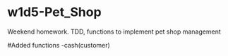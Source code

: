 # w1d5-Pet_Shop
Weekend homework. TDD, functions to implement pet shop management

#Added functions -cash(customer)


